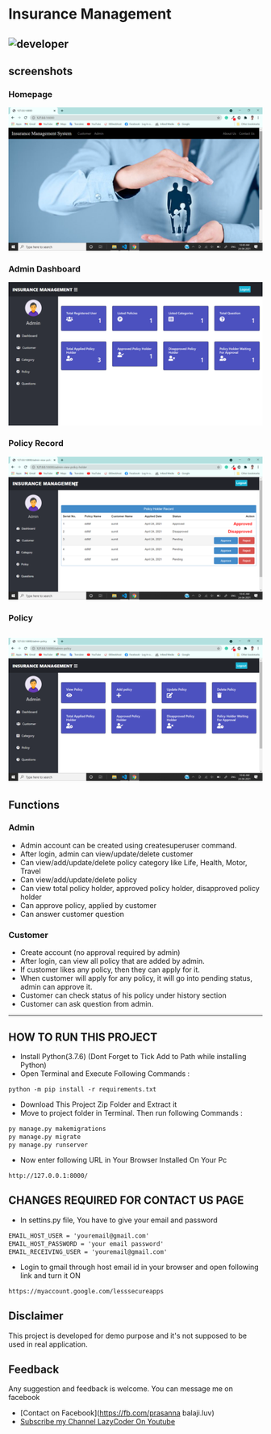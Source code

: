 # Insurance Management
![developer](https://img.shields.io/badge/Developed%20By%20%3A-Prasanna%20balaji-red)
---
## screenshots
### Homepage
![homepage snap](https://github.com/prasanna-balaji08/insurance-management-django/blob/master/static/screenshots/homepage.png?raw=true)
### Admin Dashboard
![dashboard snap](https://github.com/prasanna-balaji08/insurance-management-django/blob/master/static/screenshots/dashboard.png?raw=true)
### Policy Record
![invoice snap](https://github.com/prasanna-balaji08/insurance-management-django/blob/master/static/screenshots/policyrecord.png?raw=true)
### Policy 
![doctor snap](https://github.com/prasanna-balaji08/insurance-management-django/blob/master/static/screenshots/policy.png?raw=true)
---
## Functions
### Admin
- Admin account can be created using createsuperuser command.
- After login, admin can view/update/delete customer
- Can view/add/update/delete policy category like Life, Health, Motor, Travel
- Can view/add/update/delete policy
- Can view total policy holder, approved policy holder, disapproved policy holder
- Can approve policy, applied by customer
- Can answer customer question

### Customer
- Create account (no approval required by admin)
- After login, can view all policy that are added by admin.
- If customer likes any policy, then they can apply for it.
- When customer will apply for any policy, it will go into pending status, admin can approve it.
- Customer can check status of his policy under history section
- Customer can ask question from admin. 

---

## HOW TO RUN THIS PROJECT
- Install Python(3.7.6) (Dont Forget to Tick Add to Path while installing Python)
- Open Terminal and Execute Following Commands :
```
python -m pip install -r requirements.txt
```
- Download This Project Zip Folder and Extract it
- Move to project folder in Terminal. Then run following Commands :
```
py manage.py makemigrations
py manage.py migrate
py manage.py runserver
```
- Now enter following URL in Your Browser Installed On Your Pc
```
http://127.0.0.1:8000/
```

## CHANGES REQUIRED FOR CONTACT US PAGE
- In settins.py file, You have to give your email and password
```
EMAIL_HOST_USER = 'youremail@gmail.com'
EMAIL_HOST_PASSWORD = 'your email password'
EMAIL_RECEIVING_USER = 'youremail@gmail.com'
```
- Login to gmail through host email id in your browser and open following link and turn it ON
```
https://myaccount.google.com/lesssecureapps
```


## Disclaimer
This project is developed for demo purpose and it's not supposed to be used in real application.

## Feedback
Any suggestion and feedback is welcome. You can message me on facebook
- [Contact on Facebook](https://fb.com/prasanna balaji.luv)
- [Subscribe my Channel LazyCoder On Youtube](https://youtube.com/lazycoderonline)
